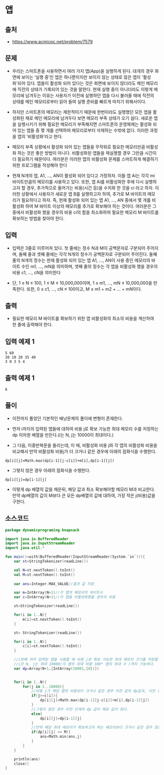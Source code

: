 # 앱

## 출처

* https://www.acmicpc.net/problem/7579

## 문제

* 우리는 스마트폰을 사용하면서 여러 가지 앱(App)을 실행하게 된다. 대개의 경우 화면에 보이는 ‘실행 중’인 앱은 하나뿐이지만 보이지 않는 상태로 많은 앱이 '활성화'되어 있다. 앱들이 활성화 되어 있다는 것은 화면에 보이지 않더라도 메인 메모리에 직전의 상태가 기록되어 있는 것을 말한다. 현재 실행 중이 아니더라도 이렇게 메모리에 남겨두는 이유는 사용자가 이전에 실행하던 앱을 다시 불러올 때에 직전의 상태를 메인 메모리로부터 읽어 들여 실행 준비를 빠르게 마치기 위해서이다.

* 하지만 스마트폰의 메모리는 제한적이기 때문에 한번이라도 실행했던 모든 앱을 활성화된 채로 메인 메모리에 남겨두다 보면 메모리 부족 상태가 오기 쉽다. 새로운 앱을 실행시키기 위해 필요한 메모리가 부족해지면 스마트폰의 운영체제는 활성화 되어 있는 앱들 중 몇 개를 선택하여 메모리로부터 삭제하는 수밖에 없다. 이러한 과정을 앱의 ‘비활성화’라고 한다.

* 메모리 부족 상황에서 활성화 되어 있는 앱들을 무작위로 필요한 메모리만큼 비활성화 하는 것은 좋은 방법이 아니다. 비활성화된 앱들을 재실행할 경우 그만큼 시간이 더 필요하기 때문이다. 여러분은 이러한 앱의 비활성화 문제를 스마트하게 해결하기 위한 프로그램을 작성해야 한다

* 현재 N개의 앱, A1, ..., AN이 활성화 되어 있다고 가정하자. 이들 앱 Ai는 각각 mi 바이트만큼의 메모리를 사용하고 있다. 또한, 앱 Ai를 비활성화한 후에 다시 실행하고자 할 경우, 추가적으로 들어가는 비용(시간 등)을 수치화 한 것을 ci 라고 하자. 이러한 상황에서 사용자가 새로운 앱 B를 실행하고자 하여, 추가로 M 바이트의 메모리가 필요하다고 하자. 즉, 현재 활성화 되어 있는 앱 A1, ..., AN 중에서 몇 개를 비활성화 하여 M 바이트 이상의 메모리를 추가로 확보해야 하는 것이다. 여러분은 그 중에서 비활성화 했을 경우의 비용 ci의 합을 최소화하여 필요한 메모리 M 바이트를 확보하는 방법을 찾아야 한다.

## 입력

* 입력은 3줄로 이루어져 있다. 첫 줄에는 정수 N과 M이 공백문자로 구분되어 주어지며, 둘째 줄과 셋째 줄에는 각각 N개의 정수가 공백문자로 구분되어 주어진다. 둘째 줄의 N개의 정수는 현재 활성화 되어 있는 앱 A1, ..., AN이 사용 중인 메모리의 바이트 수인 m1, ..., mN을 의미하며, 셋째 줄의 정수는 각 앱을 비활성화 했을 경우의 비용 c1, ..., cN을 의미한다

* 단, 1 ≤ N ≤ 100, 1 ≤ M ≤ 10,000,000이며, 1 ≤ m1, ..., mN ≤ 10,000,000을 만족한다. 또한, 0 ≤ c1, ..., cN ≤ 100이고, M ≤ m1 + m2 + ... + mN이다.

## 출력

* 필요한 메모리 M 바이트를 확보하기 위한 앱 비활성화의 최소의 비용을 계산하여 한 줄에 출력해야 한다. 

## 입력 예제 1

```
5 60
30 10 20 35 40
3 0 3 5 4
```

## 출력 예제 1

```
6
```

## 풀이

* 이전까지 풀었던 기본적인 배낭문제의 풀이에 변형이 존재한다.

* 먼저 i까지의 입력된 앱들에 대하여 비용 j로 확보 가능한 최대 메모리 수를 저장하는 dp 이차원 배열을 만든다.(i는 N, j는 10000이 최대이다.)

* 그 다음, 이중반복문을 돌리는데, 이 때, 비활성화 비용 j와 각 앱의 비활성화 비용을 비교해서 만약 비활성화 비용j가 더 크거나 같은 경우에 아래의 점화식을 수행한다.

```
dp[i][j]=Math.max(dp[i-1][j-c[i]]+m[i],dp[i-1][j])
```

* 그렇지 않은 경우 아래의 점화식을 수행한다.

```
dp[i][j]=dp[i-1][j]
```

* 이렇게 dp 배열의 값을 채운뒤, 해당 값과 최소 확보해야할 메모리 M과 비교한다. 만약 dp배열의 값이 M보다 큰 모든 dp배열의 값에 대하여, 가장 작은 j(비용)값을 구한다.

## 소스코드

```kotlin
package dynamicprograming.knapsack

import java.io.BufferedReader
import java.io.InputStreamReader
import java.util.*

fun main()=with(BufferedReader(InputStreamReader(System.`in`))){
    var st=StringTokenizer(readLine())

    val N=st.nextToken().toInt()
    val M=st.nextToken().toInt()
    
    var ans=Integer.MAX_VALUE//결과 값 저장

    var m=IntArray(N+1)//각 앱의 메모리의 바이트수
    var c=IntArray(N+1)//각 앱을 비활성화했을 경우의 비용

    st=StringTokenizer(readLine())

    for(i in 1..N){
        m[i]=st.nextToken().toInt()
    }

    st= StringTokenizer(readLine())

    for(i in 1..N){
        c[i]=st.nextToken().toInt()
    }

    //i번째 까지 입력된 앱을 사용할 때 비용 j로 확보 가능한 최대 메모리 크기를 저장할 dp 이차원 배열
    //i은 N, j는 최대 10000(각 앱의 최대 비용 100* 앱의 최대 수 )까지 가능하다. 
    var dp=Array(N+1,{IntArray(10001,{0})})

    
    for(i in 1..N){
        for(j in 1..10000){
            //비용 j가 해당 앱의 비용보다 크거나 같은 경우 이전 값의 dp값과, 이전 단계에서 c[i]만큼의 비용을 줄인 상태에서 해당 앱의 메모리 크기를 더한 값 중 큰 값을 구한다.
            if(j>=c[i]){
                dp[i][j]=Math.max(dp[i-1][j-c[i]]+m[i],dp[i-1][j])
            }
            //그렇지 않은 경우 이전 단계의 dp 값이 해당 값이 된다.
            else{
                dp[i][j]=dp[i-1][j]
            }
            //만약 해당 최대 메모리가 확보하고자 하는 메모리보다 크거나 같은 경우 정답이 저장된 변수와 해당 값의 비용 중 작은 값을 지정한다.
            if(dp[i][j] >= M){
                ans=Math.min(ans,j)
            }
        }
    }

    println(ans)
    close()
}
```
